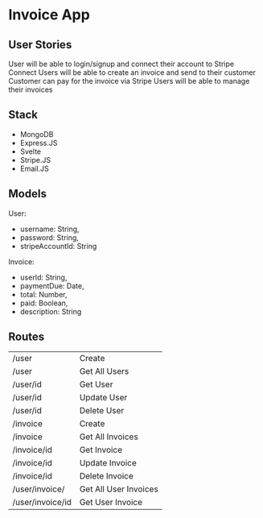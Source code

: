 # Invoice App 

## User Stories
User will be able to login/signup and connect their account to Stripe Connect
Users will be able to create an invoice and send to their customer
Customer can pay for the invoice via Stripe
Users will be able to manage their invoices

## Stack
- MongoDB
- Express.JS
- Svelte
- Stripe.JS
- Email.JS

## Models
User: 
  - username: String,
  - password: String,
  - stripeAccountId: String


Invoice:
  - userId: String,
  - paymentDue: Date,
  - total: Number,
  - paid: Boolean,
  - description: String
  
## Routes
|               |               |
| ------------- | ------------- |
| /user | Create         |
| /user | Get All Users  |
| /user/id | Get User    |
| /user/id | Update User |
| /user/id | Delete User |
| /invoice | Create        |
| /invoice | Get All Invoices |
| /invoice/id | Get Invoice      |
| /invoice/id | Update Invoice   |
| /invoice/id | Delete Invoice   |
| /user/invoice/ | Get All User Invoices |
| /user/invoice/id | Get User Invoice    |
